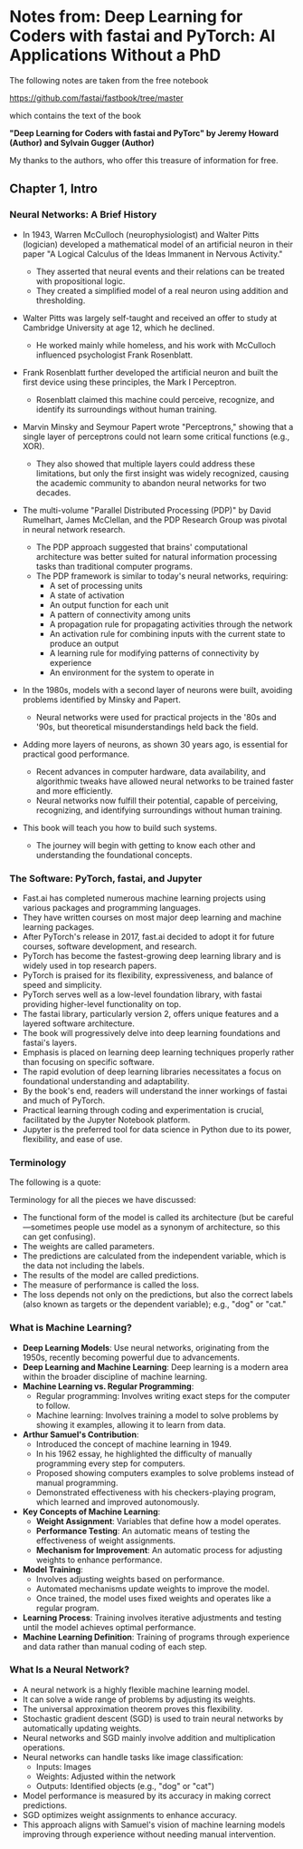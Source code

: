 # Notes from: Deep Learning for Coders with fastai and PyTorch: AI Applications Without a PhD

The following notes are taken from the free notebook

https://github.com/fastai/fastbook/tree/master

which contains the text of the book 

**"Deep Learning for Coders with fastai and PyTorc" 
by Jeremy Howard (Author) and Sylvain Gugger (Author)**

My thanks to the authors, who offer this treasure of information for free.

## Chapter 1, Intro

### Neural Networks: A Brief History

- In 1943, Warren McCulloch (neurophysiologist) and Walter Pitts (logician) developed a mathematical model of an artificial neuron in their paper "A Logical Calculus of the Ideas Immanent in Nervous Activity."
  - They asserted that neural events and their relations can be treated with propositional logic.
  - They created a simplified model of a real neuron using addition and thresholding.

- Walter Pitts was largely self-taught and received an offer to study at Cambridge University at age 12, which he declined.
  - He worked mainly while homeless, and his work with McCulloch influenced psychologist Frank Rosenblatt.

- Frank Rosenblatt further developed the artificial neuron and built the first device using these principles, the Mark I Perceptron.
  - Rosenblatt claimed this machine could perceive, recognize, and identify its surroundings without human training.

- Marvin Minsky and Seymour Papert wrote "Perceptrons," showing that a single layer of perceptrons could not learn some critical functions (e.g., XOR).
  - They also showed that multiple layers could address these limitations, but only the first insight was widely recognized, causing the academic community to abandon neural networks for two decades.

- The multi-volume "Parallel Distributed Processing (PDP)" by David Rumelhart, James McClellan, and the PDP Research Group was pivotal in neural network research.
  - The PDP approach suggested that brains' computational architecture was better suited for natural information processing tasks than traditional computer programs.
  - The PDP framework is similar to today's neural networks, requiring:
    - A set of processing units
    - A state of activation
    - An output function for each unit
    - A pattern of connectivity among units
    - A propagation rule for propagating activities through the network
    - An activation rule for combining inputs with the current state to produce an output
    - A learning rule for modifying patterns of connectivity by experience
    - An environment for the system to operate in

- In the 1980s, models with a second layer of neurons were built, avoiding problems identified by Minsky and Papert.
  - Neural networks were used for practical projects in the '80s and '90s, but theoretical misunderstandings held back the field.

- Adding more layers of neurons, as shown 30 years ago, is essential for practical good performance.
  - Recent advances in computer hardware, data availability, and algorithmic tweaks have allowed neural networks to be trained faster and more efficiently.
  - Neural networks now fulfill their potential, capable of perceiving, recognizing, and identifying surroundings without human training.

- This book will teach you how to build such systems.
  - The journey will begin with getting to know each other and understanding the foundational concepts.

### The Software: PyTorch, fastai, and Jupyter

- Fast.ai has completed numerous machine learning projects using various packages and programming languages.
- They have written courses on most major deep learning and machine learning packages.
- After PyTorch's release in 2017, fast.ai decided to adopt it for future courses, software development, and research.
- PyTorch has become the fastest-growing deep learning library and is widely used in top research papers.
- PyTorch is praised for its flexibility, expressiveness, and balance of speed and simplicity.
- PyTorch serves well as a low-level foundation library, with fastai providing higher-level functionality on top.
- The fastai library, particularly version 2, offers unique features and a layered software architecture.
- The book will progressively delve into deep learning foundations and fastai's layers.
- Emphasis is placed on learning deep learning techniques properly rather than focusing on specific software.
- The rapid evolution of deep learning libraries necessitates a focus on foundational understanding and adaptability.
- By the book's end, readers will understand the inner workings of fastai and much of PyTorch.
- Practical learning through coding and experimentation is crucial, facilitated by the Jupyter Notebook platform.
- Jupyter is the preferred tool for data science in Python due to its power, flexibility, and ease of use.

### Terminology

The following is a quote:

Terminology for all the pieces we have discussed:

* The functional form of the model is called its architecture (but be careful—sometimes people use model as a synonym of architecture, so this can get confusing).
* The weights are called parameters.
* The predictions are calculated from the independent variable, which is the data not including the labels.
* The results of the model are called predictions.
* The measure of performance is called the loss.
* The loss depends not only on the predictions, but also the correct labels (also known as targets or the dependent variable); e.g., "dog" or "cat."

### What is Machine Learning?

- **Deep Learning Models**: Use neural networks, originating from the 1950s, recently becoming powerful due to advancements.
- **Deep Learning and Machine Learning**: Deep learning is a modern area within the broader discipline of machine learning.
- **Machine Learning vs. Regular Programming**:
  - Regular programming: Involves writing exact steps for the computer to follow.
  - Machine learning: Involves training a model to solve problems by showing it examples, allowing it to learn from data.
- **Arthur Samuel's Contribution**:
  - Introduced the concept of machine learning in 1949.
  - In his 1962 essay, he highlighted the difficulty of manually programming every step for computers.
  - Proposed showing computers examples to solve problems instead of manual programming.
  - Demonstrated effectiveness with his checkers-playing program, which learned and improved autonomously.
- **Key Concepts of Machine Learning**:
  - **Weight Assignment**: Variables that define how a model operates.
  - **Performance Testing**: An automatic means of testing the effectiveness of weight assignments.
  - **Mechanism for Improvement**: An automatic process for adjusting weights to enhance performance.
- **Model Training**:
  - Involves adjusting weights based on performance.
  - Automated mechanisms update weights to improve the model.
  - Once trained, the model uses fixed weights and operates like a regular program.
- **Learning Process**: Training involves iterative adjustments and testing until the model achieves optimal performance.
- **Machine Learning Definition**: Training of programs through experience and data rather than manual coding of each step.
### What Is a Neural Network?

- A neural network is a highly flexible machine learning model.
- It can solve a wide range of problems by adjusting its weights.
- The universal approximation theorem proves this flexibility.
- Stochastic gradient descent (SGD) is used to train neural networks by automatically updating weights.
- Neural networks and SGD mainly involve addition and multiplication operations.
- Neural networks can handle tasks like image classification:
  - Inputs: Images
  - Weights: Adjusted within the network
  - Outputs: Identified objects (e.g., "dog" or "cat")
- Model performance is measured by its accuracy in making correct predictions.
- SGD optimizes weight assignments to enhance accuracy.
- This approach aligns with Samuel's vision of machine learning models improving through experience without needing manual intervention.
